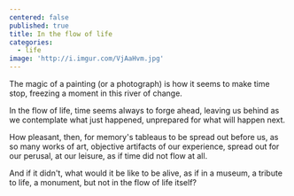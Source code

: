 ```yaml
---
centered: false
published: true
title: In the flow of life
categories:
  - life
image: 'http://i.imgur.com/VjAaHvm.jpg'
---
```

The magic of a painting
(or a photograph)
is how it seems
to make time stop,
freezing a moment
in this river of change.

In the flow of life,
time seems always 
to forge ahead,
leaving us behind
as we contemplate
what just happened,
unprepared
for what will happen next.

How pleasant, then,
for memory's tableaus
to be spread out before us,
as so many works of art,
objective artifacts
of our experience,
spread out for our perusal,
at our leisure,
as if time did not flow
at all.

And if it didn't,
what would it be like 
to be alive,
as if in a museum,
a tribute to life,
a monument,
but not in the flow
of life itself?




